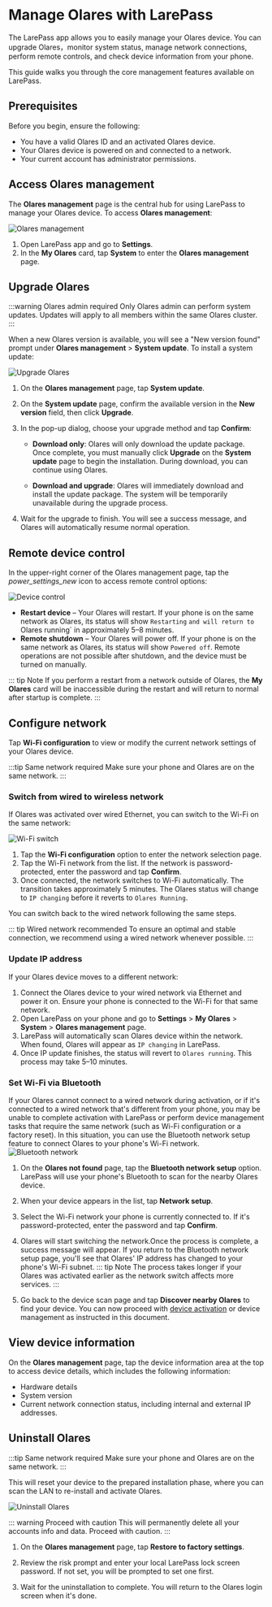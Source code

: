 # Manage Olares with LarePass

The LarePass app allows you to easily manage your Olares device. You can upgrade Olares，monitor system status, manage network connections, perform remote controls, and check device information from your phone.

This guide walks you through the core management features available on LarePass.

## Prerequisites

Before you begin, ensure the following:

- You have a valid Olares ID and an activated Olares device.
- Your Olares device is powered on and connected to a network.
- Your current account has administrator permissions.

## Access Olares management

The **Olares management** page is the central hub for using LarePass to manage your Olares device. To access **Olares management**:

![Olares management](/images/manual/larepass/olares-management.png#bordered)

1. Open LarePass app and go to **Settings**.
2. In the **My Olares** card, tap **System** to enter the **Olares management** page.

## Upgrade Olares

:::warning Olares admin required
Only Olares admin can perform system updates. Updates will apply to all members within the same Olares cluster.
:::

When a new Olares version is available, you will see a "New version found" prompt under **Olares management** > **System update**. To install a system update:

![Upgrade Olares](/images/manual/larepass/olares-upgrade.png#bordered)



1. On the **Olares management** page, tap **System update**.

2. On the **System update** page, confirm the available version in the **New version** field, then click **Upgrade**.

3. In the pop-up dialog, choose your upgrade method and tap **Confirm**:

   - **Download only**: Olares will only download the update package. Once complete, you must manually click **Upgrade** on the **System update** page to begin the installation. During download, you can continue using Olares.

    - **Download and upgrade**: Olares will immediately download and install the update package. The system will be temporarily unavailable during the upgrade process.

4. Wait for the upgrade to finish. You will see a success message, and Olares will automatically resume normal operation.

## Remote device control

In the upper-right corner of the Olares management page, tap the <i class="material-symbols-outlined">power_settings_new</i> icon to access remote control options:

 ![Device control](/images/manual/larepass/device-control.png)

- **Restart device** – Your Olares will restart. If your phone is on the same network as Olares, its status will show `Restarting` `and will return to `Olares running` in approximately 5–8 minutes.
- **Remote shutdown** – Your Olares will power off. If your phone is on the same network as Olares, its status will show `Powered off`.  Remote operations are not possible after shutdown, and the device must be turned on manually.

::: tip Note
If you perform a restart from a network outside of Olares, the **My Olares** card will be inaccessible during the restart and will return to normal after startup is complete.
:::

## Configure network

Tap **Wi-Fi configuration** to view or modify the current network settings of your Olares device.

:::tip Same network required
Make sure your phone and Olares are on the same network.
:::

### Switch from wired to wireless network

If Olares was activated over wired Ethernet, you can switch to the Wi-Fi on the same network:

![Wi-Fi switch](/images/manual/larepass/switch-wifi.jpg)

1. Tap the **Wi-Fi configuration** option to enter the network selection page.
2. Tap the Wi-Fi network from the list. If the network is password-protected, enter the password and tap **Confirm**.
3. Once connected, the network switches to Wi-Fi automatically. The transition takes approximately 5 minutes. The Olares status will change to `IP changing` before it reverts to `Olares Running`.

You can switch back to the wired network following the same steps.

::: tip Wired network recommended
To ensure an optimal and stable connection, we recommend using a wired network whenever possible.
:::

### Update IP address

If your Olares device moves to a different network:

1. Connect the Olares device to your wired network via Ethernet and power it on. Ensure your phone is connected to the Wi-Fi for that same network.
2. Open LarePass on your phone and go to **Settings** > **My Olares** > **System** > **Olares management** page.
3. LarePass will automatically scan Olares device within the network. When found, Olares will appear as `IP changing` in LarePass.
4. Once IP update finishes, the status will revert to `Olares running`. This process may take 5–10 minutes.

### Set Wi-Fi via Bluetooth

If your Olares cannot connect to a wired network during activation, or if it's connected to a wired network that's different from your phone, you may be unable to complete activation with LarePass or perform device management tasks that require the same network (such as Wi-Fi configuration or a factory reset). In this situation, you can use the Bluetooth network setup feature to connect Olares to your phone's Wi-Fi network.
 ![Bluetooth network](/images/manual/larepass/bluetooth-network.png)

1. On the **Olares not found** page, tap the **Bluetooth network setup** option. LarePass will use your phone's Bluetooth to scan for the nearby Olares device.
2. When your device appears in the list, tap **Network setup**.
3. Select the Wi-Fi network your phone is currently connected to. If it's password-protected, enter the password and tap **Confirm**.

4. Olares will start switching the network.Once the process is complete, a success message will appear. If you return to the Bluetooth network setup page, you'll see that Olares' IP address has changed to your phone's Wi-Fi subnet. 
   ::: tip Note
   The process takes longer if your Olares was activated earlier as the network switch affects more services.
   :::
5. Go back to the device scan page and tap **Discover nearby Olares** to find your device. You can now proceed with [device activation](activate-olares.md) or device management as instructed in this document.

## View device information

On the **Olares management** page, tap the device information area at the top to access device details, which includes the following information:

- Hardware details 
- System version 
- Current network connection status, including internal and external IP addresses.

## Uninstall Olares

:::tip Same network required
Make sure your phone and Olares are on the same network.
:::

This will reset your device to the prepared installation phase, where you can scan the LAN to re-install and activate Olares. 

![Uninstall Olares](/images/manual/larepass/restore-to-factory.png)

::: warning Proceed with caution
This will permanently delete all your accounts info and data. Proceed with caution.
:::

1. On the **Olares management** page, tap **Restore to factory settings**.

2. Review the risk prompt and enter your local LarePass lock screen password. If not set, you will be prompted to set one first.

3. Wait for the uninstallation to complete. You will return to the Olares login screen when it's done.
